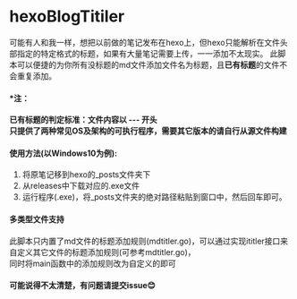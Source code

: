 # hexoBlogTitiler
可能有人和我一样，想把以前做的笔记发布在hexo上，但hexo只能解析在文件头部指定的特定格式的标题，如果有大量笔记需要上传，一一添加不太现实。
此脚本可以便捷的为你所有没标题的md文件添加文件名为标题，且**已有标题**的文件不会重复添加。
#### *注：
**已有标题的判定标准：文件内容以 --- 开头**   
**只提供了两种常见OS及架构的可执行程序，需要其它版本的请自行从源文件构建**

#### 使用方法(以Windows10为例): 
1. 将原笔记移到hexo的_posts文件夹下
2. 从releases中下载对应的.exe文件
3. 运行程序(.exe)，将_posts文件夹的绝对路径粘贴到窗口中，然后回车即可。  

#### 多类型文件支持
  此脚本只内置了md文件的标题添加规则(mdtitler.go)，可以通过实现ititler接口来自定义其它文件的标题添加规则(可参考mdtitler.go)，   
  同时将main函数中的添加规则改为自定义的即可
#### 可能说得不太清楚，有问题请提交issue😊
